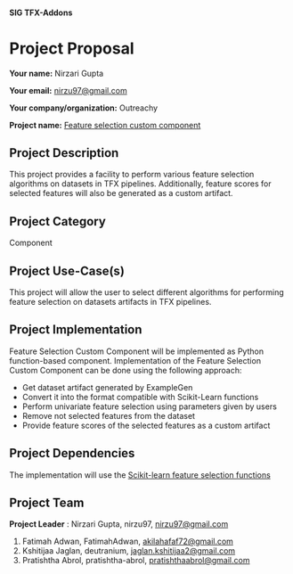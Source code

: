 #### SIG TFX-Addons
# Project Proposal

**Your name:** Nirzari Gupta

**Your email:** nirzu97@gmail.com

**Your company/organization:** Outreachy

**Project name:** [Feature selection custom component](https://github.com/tensorflow/tfx-addons/issues/7)

## Project Description
This project provides a facility to perform various feature selection algorithms on datasets in TFX pipelines. Additionally, feature scores for selected features will also be generated as a custom artifact.

## Project Category
Component

## Project Use-Case(s)
This project will allow the user to select different algorithms for performing feature selection on datasets artifacts in TFX pipelines.

## Project Implementation
Feature Selection Custom Component will be implemented as Python function-based component.
Implementation of the Feature Selection Custom Component can be done using the following approach:
- Get dataset artifact generated by ExampleGen
- Convert it into the format compatible with Scikit-Learn functions
- Perform univariate feature selection using parameters given by users
- Remove not selected features from the dataset
- Provide feature scores of the selected features as a custom artifact

## Project Dependencies
The implementation will use the [Scikit-learn feature selection functions](https://scikit-learn.org/stable/modules/feature_selection.html)

## Project Team
**Project Leader** : Nirzari Gupta, nirzu97, nirzu97@gmail.com
1. Fatimah Adwan, FatimahAdwan, akilahafaf72@gmail.com
2. Kshitijaa Jaglan, deutranium, jaglan.kshitijaa2@gmail.com
3. Pratishtha Abrol, pratishtha-abrol, pratishthaabrol@gmail.com